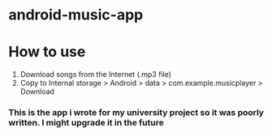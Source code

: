 # android-music-app
# How to use
1. Download songs from the Internet (.mp3 file)
2. Copy to Internal storage > Android > data > com.example.musicplayer > Download

### This is the app i wrote for my university project so it was poorly written. I might upgrade it in the future
